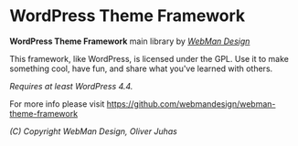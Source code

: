 # WordPress Theme Framework

**WordPress Theme Framework** main library by [*WebMan Design*](http://www.webmandesign.eu)

This framework, like WordPress, is licensed under the GPL.
Use it to make something cool, have fun, and share what you've learned with others.

*Requires at least WordPress 4.4.*

For more info please visit https://github.com/webmandesign/webman-theme-framework

*(C) Copyright WebMan Design, Oliver Juhas*
